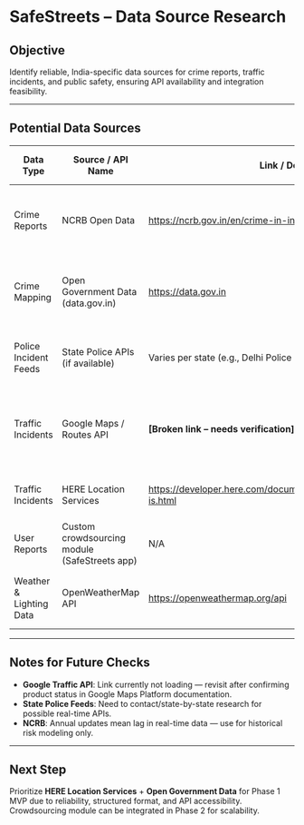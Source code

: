 # SafeStreets – Data Source Research

## Objective
Identify reliable, India-specific data sources for crime reports, traffic incidents, and public safety, ensuring API availability and integration feasibility.

---

## Potential Data Sources

| Data Type               | Source / API Name                     | Link / Documentation                                                                                   | Data Coverage & Frequency                                           | Access Requirements                | Verification Status |
|-------------------------|----------------------------------------|--------------------------------------------------------------------------------------------------------|---------------------------------------------------------------------|--------------------------------------|---------------------|
| Crime Reports           | NCRB Open Data                         | https://ncrb.gov.in/en/crime-in-india                                                                   | Annual state/district crime statistics; not real-time               | Public PDFs; scraping needed         | ✅ Verified         |
| Crime Mapping           | Open Government Data (data.gov.in)     | https://data.gov.in                                                                                     | Various datasets (some city-specific), CSV/JSON format              | Free API with registration           | ✅ Verified         |
| Police Incident Feeds   | State Police APIs (if available)       | Varies per state (e.g., Delhi Police crime mapping)                                                     | Real-time or periodic updates (state-dependent)                     | API key or scraping                   | 🚧 Needs per-state check |
| Traffic Incidents       | Google Maps / Routes API               | **[Broken link – needs verification]**                                                                 | Historical traffic models, live congestion (no public incident feed) | API key, quota-based pricing          | ❗ To be rechecked |
| Traffic Incidents       | HERE Location Services                 | https://developer.here.com/documentation/traffic/dev_guide/topics/what-is.html                         | Real-time incident & congestion data                                | API key, free tier + paid plans       | ✅ Verified         |
| User Reports            | Custom crowdsourcing module (SafeStreets app) | N/A                                                                                                    | Real-time via user submissions                                      | Built-in feature in MVP               | N/A                 |
| Weather & Lighting Data | OpenWeatherMap API                     | https://openweathermap.org/api                                                                          | Real-time + forecast; relevant for safety context                   | Free tier available                   | ✅ Verified         |

---

## Notes for Future Checks
- **Google Traffic API**: Link currently not loading — revisit after confirming product status in Google Maps Platform documentation.
- **State Police Feeds**: Need to contact/state-by-state research for possible real-time APIs.
- **NCRB**: Annual updates mean lag in real-time data — use for historical risk modeling only.

---

## Next Step
Prioritize **HERE Location Services** + **Open Government Data** for Phase 1 MVP due to reliability, structured format, and API accessibility. Crowdsourcing module can be integrated in Phase 2 for scalability.